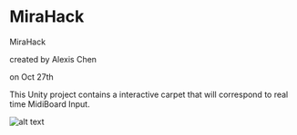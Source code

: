 # MiraHack
MiraHack

created by Alexis Chen

on Oct 27th

This Unity project contains a interactive carpet that will correspond to real time MidiBoard Input.

![alt text](https://github.com/AlexisChen/MiraHack/blob/master/Assets/Mov/carpet.gif)

